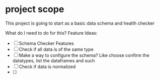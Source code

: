 # project scope

This project is going to start as a basic data schema and health checker

What do I need to do for this?
Feature Ideas:

- [ ] Schema Checker Features
- [ ] Check if all data is of the same type
- [ ] Make a way to configure the schema? Like choose confirm the datatypes, list the dataframes and such
- [ ] Check if data is normalized
- [ ] 